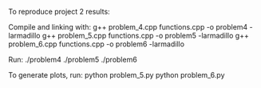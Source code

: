 To reproduce project 2 results:

Compile and linking with:
g++ problem_4.cpp functions.cpp -o problem4 -larmadillo
g++ problem_5.cpp functions.cpp -o problem5 -larmadillo
g++ problem_6.cpp functions.cpp -o problem6 -larmadillo

Run:
./problem4
./problem5
./problem6

To generate plots, run:
python problem_5.py
python problem_6.py